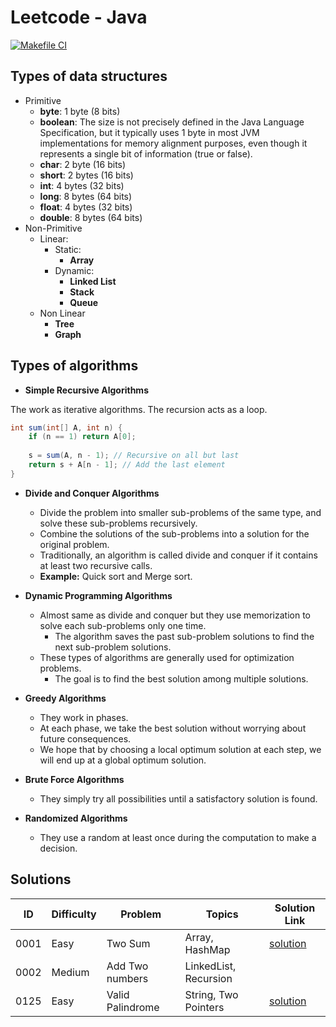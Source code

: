 # Leetcode - Java
[![Makefile CI](https://github.com/dksifoua/leetcode/actions/workflows/makefile-ci.yaml/badge.svg)](https://github.com/dksifoua/leetcode/actions/workflows/makefile-ci.yaml)

## Types of data structures

- Primitive
  - **byte**: 1 byte (8 bits)
  - **boolean**: The size is not precisely defined in the Java Language Specification, but it typically uses 1 byte in most JVM implementations for memory alignment purposes, even though it represents a single bit of information (true or false).
  - **char**: 2 byte (16 bits)
  - **short**: 2 bytes (16 bits) 
  - **int**: 4 bytes (32 bits) 
  - **long**: 8 bytes (64 bits)
  - **float**: 4 bytes (32 bits)
  - **double**: 8 bytes (64 bits)
- Non-Primitive
  - Linear:
    - Static:
      - **Array**
    - Dynamic:
      - **Linked List**
      - **Stack**
      - **Queue**
  - Non Linear
    - **Tree**
    - **Graph**

## Types of algorithms

- **Simple Recursive Algorithms**

The work as iterative algorithms. The recursion acts as a loop.
```java
int sum(int[] A, int n) {
    if (n == 1) return A[0];
    
    s = sum(A, n - 1); // Recursive on all but last
    return s + A[n - 1]; // Add the last element
}
```

- **Divide and Conquer Algorithms**
  - Divide the problem into smaller sub-problems of the same type, and solve these sub-problems recursively.
  - Combine the solutions of the sub-problems into a solution for the original problem.
  - Traditionally, an algorithm is called divide and conquer if it contains at least two recursive calls.
  - **Example:** Quick sort and Merge sort.

- **Dynamic Programming Algorithms**
  - Almost same as divide and conquer but they use memorization to solve each sub-problems only one time.
    - The algorithm saves the past sub-problem solutions to find the next sub-problem solutions.
  - These types of algorithms are generally used for optimization problems.
    - The goal is to find the best solution among multiple solutions.

- **Greedy Algorithms**
  - They work in phases.
  - At each phase, we take the best solution without worrying about future consequences.
  - We hope that by choosing a local optimum solution at each step, we will end up at a global optimum solution.

- **Brute Force Algorithms**
  - They simply try all possibilities until a satisfactory solution is found.

- **Randomized Algorithms**
  - They use a random at least once during the computation to make a decision.

## Solutions

| ID   | Difficulty | Problem          | Topics                | Solution Link                               |
|------|------------|------------------|-----------------------|---------------------------------------------|
| 0001 | Easy       | Two Sum          | Array, HashMap        | [solution](./docs/0001-Two-Sum.md)          |
| 0002 | Medium     | Add Two numbers  | LinkedList, Recursion |                                             |
| 0125 | Easy       | Valid Palindrome | String, Two Pointers  | [solution](./docs/0125-Valid-Palindrome.md) |   
